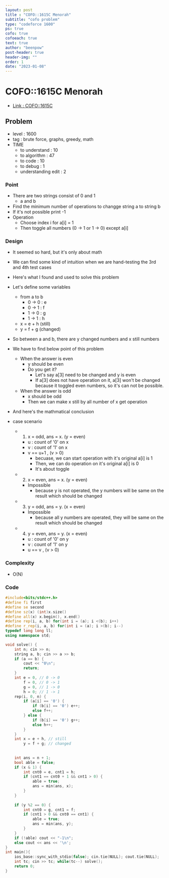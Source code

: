 ```yaml
---
layout: post
title : "COFO::1615C Menorah"
subtitle: "cofo problem"
type: "codeforce 1600"
ps: true
cofo: true
cofoeach: true
text: true
author: "beenpow"
post-header: true
header-img: ""
order: 1
date: "2023-01-08"
---
```

# COFO::1615C Menorah
- [Link : COFO::1615C](https://codeforces.com/problemset/problem/1615/C)


## Problem 

- level : 1600
- tag : brute force, graphs, greedy, math
- TIME
  - to understand    : 10
  - to algorithm     : 47
  - to code          : 10
  - to debug         : 1
  - understanding edit : 2 

### Point
- There are two strings consist of 0 and 1
  - a and b
- Find the minimum number of operations to changge string a to string b
- If it's not possible print -1
- Operation
  - Choose index i for a[i] = 1
  - Then toggle all numbers (0 -> 1 or 1 -> 0) except a[i]

### Design
- It seemed so hard, but it's only about math
- We can find some kind of intuition when we are hand-testing the 3rd and 4th test cases
- Here's what I found and used to solve this problem
- Let's define some variables
  - from a to b
    - 0 -> 0 : e
    - 0 -> 1 : f
    - 1 -> 0 : g
    - 1 -> 1 : h
  - x = e + h (still)
  - y = f + g (changed)
- So between a and b, there are y changed numbers and x still numbers
- We have to find below point of this problem
  - When the answer is even
    - y should be even
    - Do you get it?
      - Let's say a[3] need to be changed and y is even
      - If a[3] does not have operation on it, a[3] won't be changed because it toggled even numbers, so it's can not be possible.
  - When the answer is odd
    - x should be odd
    - Then we can make x still by all number of x get operation

- And here's the mathmatical conclusion
- case scenario
  - 1) x = odd, ans = x. (y = even)
    - u : count of '0' on x
    - v : count of '1' on x
    - v == u+1 , (v > 0)
      - becuase, we can start operation with it's original a[i] is 1
      - Then, we can do operation on it's original a[i] is 0
      - It's about toggle
  - 2) x = even, ans = x. (y = even)
    - Impossible
      - because y is not operated, the y numbers will be same on the result which should be changed
  - 3) y = odd, ans = y. (x = even)
    - Impossible
      - because all y numbers are operated, they will be same on the result which should be changed
  - 4) y = even, ans = y. (x = even)
    - u : count of '0' on y
    - v : count of '1' on y
    - u == v , (v > 0)
    

### Complexity
- O(N)

### Code

```cpp
#include<bits/stdc++.h>
#define fi first
#define se second
#define sz(x) (int)x.size()
#define all(x) x.begin(), x.end()
#define rep(i, a, b) for(int i = (a); i <(b); i++)
#define r_rep(i, a, b) for(int i = (a); i >(b); i--)
typedef long long ll;
using namespace std;

void solve() {
    int n; cin >> n;
    string a, b; cin >> a >> b;
    if (a == b) {
        cout << "0\n";
        return;
    }
    int e = 0, // 0 -> 0
        f = 0, // 0 -> 1
        g = 0, // 1 -> 0
        h = 0; // 1 -> 1
    rep(i, 0, n) {
        if (a[i] == '0') {
            if (b[i] == '0') e++;
            else f++;
        } else {
            if (b[i] == '0') g++;
            else h++;
        }
    }
    int x = e + h, // still
        y = f + g; // changed
    
    
    int ans = n + 1;
    bool able = false;
    if (x & 1) {
        int cnt0 = e, cnt1 = h;
        if (cnt1 == cnt0 + 1 && cnt1 > 0) {
            able = true;
            ans = min(ans, x);
        }
    }
    
    if (y %2 == 0) {
        int cnt0 = g, cnt1 = f;
        if (cnt1 > 0 && cnt0 == cnt1) {
            able = true;
            ans = min(ans, y);
        }
    }
    if (!able) cout << "-1\n";
    else cout << ans << '\n';
}
int main(){
    ios_base::sync_with_stdio(false); cin.tie(NULL); cout.tie(NULL);
    int tc; cin >> tc; while(tc--) solve();
    return 0;
}
```
